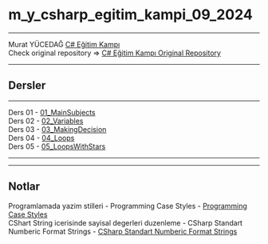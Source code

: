# m_y_csharp_egitim_kampi_09_2024
---

Murat YÜCEDAĞ [C# Eğitim Kampı](https://www.youtube.com/playlist?list=PLKnjBHu2xXNPmFMvGKVHA_ijjrgUyNIXr)    
Check original repository => [C# Eğitim Kampı Original Repository](https://github.com/MuratYucedag/CSharpEgitimKampi)

---


## Dersler
---
Ders 01 - [01_MainSubjects](https://github.com/adanir417/m_y_csharp_egitim_kampi_09_2024/tree/master/01_MainSubjects)   
Ders 02 - [02_Variables](https://github.com/adanir417/m_y_csharp_egitim_kampi_09_2024/tree/master/02_Variables)  
Ders 03 - [03_MakingDecision](https://github.com/adanir417/m_y_csharp_egitim_kampi_09_2024/tree/master/03_MakingDecision)    
Ders 04 - [04_Loops](https://github.com/adanir417/m_y_csharp_egitim_kampi_09_2024/tree/master/04_Loops)    
Ders 05 - [05_LoopsWithStars](https://github.com/adanir417/m_y_csharp_egitim_kampi_09_2024/tree/master/05_LoopsWithStars)


---
---

## Notlar
Programlamada yazim stilleri - Programming Case Styles - [Programming Case Styles](https://www.ituonline.com/blogs/programming-case-styles/)  
CShart String icerisinde sayisal degerleri duzenleme - CSharp Standart Numberic Format Strings - [CSharp Standart Numberic Format Strings](https://learn.microsoft.com/en-us/dotnet/standard/base-types/standard-numeric-format-strings)  